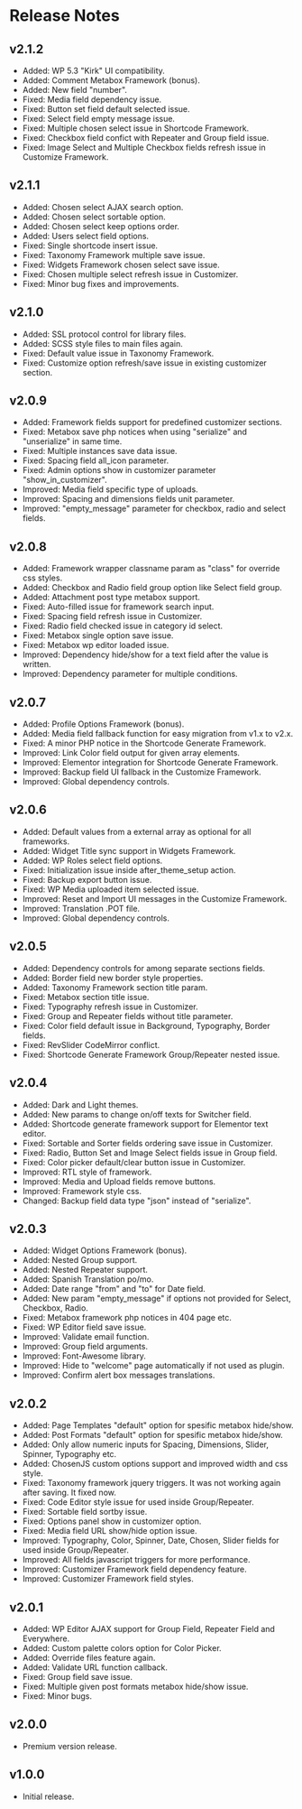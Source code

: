 # Release Notes

## v2.1.2
- Added: WP 5.3 "Kirk" UI compatibility.
- Added: Comment Metabox Framework (bonus).
- Added: New field "number".
- Fixed: Media field dependency issue.
- Fixed: Button set field default selected issue.
- Fixed: Select field empty message issue.
- Fixed: Multiple chosen select issue in Shortcode Framework.
- Fixed: Checkbox field confict with Repeater and Group field issue.
- Fixed: Image Select and Multiple Checkbox fields refresh issue in Customize Framework.

## v2.1.1
- Added: Chosen select AJAX search option.
- Added: Chosen select sortable option.
- Added: Chosen select keep options order.
- Added: Users select field options.
- Fixed: Single shortcode insert issue.
- Fixed: Taxonomy Framework multiple save issue.
- Fixed: Widgets Framework chosen select save issue.
- Fixed: Chosen multiple select refresh issue in Customizer.
- Fixed: Minor bug fixes and improvements.

## v2.1.0
- Added: SSL protocol control for library files.
- Added: SCSS style files to main files again.
- Fixed: Default value issue in Taxonomy Framework.
- Fixed: Customize option refresh/save issue in existing customizer section.

## v2.0.9
- Added: Framework fields support for predefined customizer sections.
- Fixed: Metabox save php notices when using "serialize" and "unserialize" in same time.
- Fixed: Multiple instances save data issue.
- Fixed: Spacing field all_icon parameter.
- Fixed: Admin options show in customizer parameter "show_in_customizer".
- Improved: Media field specific type of uploads.
- Improved: Spacing and dimensions fields unit parameter.
- Improved: "empty_message" parameter for checkbox, radio and select fields.

## v2.0.8
- Added: Framework wrapper classname param as "class" for override css styles.
- Added: Checkbox and Radio field group option like Select field group.
- Added: Attachment post type metabox support.
- Fixed: Auto-filled issue for framework search input.
- Fixed: Spacing field refresh issue in Customizer.
- Fixed: Radio field checked issue in category id select.
- Fixed: Metabox single option save issue.
- Fixed: Metabox wp editor loaded issue.
- Improved: Dependency hide/show for a text field after the value is written.
- Improved: Dependency parameter for multiple conditions.

## v2.0.7
- Added: Profile Options Framework (bonus).
- Added: Media field fallback function for easy migration from v1.x to v2.x.
- Fixed: A minor PHP notice in the Shortcode Generate Framework.
- Improved: Link Color field output for given array elements.
- Improved: Elementor integration for Shortcode Generate Framework.
- Improved: Backup field UI fallback in the Customize Framework.
- Improved: Global dependency controls.

## v2.0.6
- Added: Default values from a external array as optional for all frameworks.
- Added: Widget Title sync support in Widgets Framework.
- Added: WP Roles select field options.
- Fixed: Initialization issue inside after_theme_setup action.
- Fixed: Backup export button issue.
- Fixed: WP Media uploaded item selected issue.
- Improved: Reset and Import UI messages in the Customize Framework.
- Improved: Translation .POT file.
- Improved: Global dependency controls.

## v2.0.5
- Added: Dependency controls for among separate sections fields.
- Added: Border field new border style properties.
- Added: Taxonomy Framework section title param.
- Fixed: Metabox section title issue.
- Fixed: Typography refresh issue in Customizer.
- Fixed: Group and Repeater fields without title parameter.
- Fixed: Color field default issue in Background, Typography, Border fields.
- Fixed: RevSlider CodeMirror conflict.
- Fixed: Shortcode Generate Framework Group/Repeater nested issue.

## v2.0.4
- Added: Dark and Light themes.
- Added: New params to change on/off texts for Switcher field.
- Added: Shortcode generate framework support for Elementor text editor.
- Fixed: Sortable and Sorter fields ordering save issue in Customizer.
- Fixed: Radio, Button Set and Image Select fields issue in Group field.
- Fixed: Color picker default/clear button issue in Customizer.
- Improved: RTL style of framework.
- Improved: Media and Upload fields remove buttons.
- Improved: Framework style css.
- Changed: Backup field data type "json" instead of "serialize".

## v2.0.3
- Added: Widget Options Framework (bonus).
- Added: Nested Group support.
- Added: Nested Repeater support.
- Added: Spanish Translation po/mo.
- Added: Date range "from" and "to" for Date field.
- Added: New param "empty_message" if options not provided for Select, Checkbox, Radio.
- Fixed: Metabox framework php notices in 404 page etc.
- Fixed: WP Editor field save issue.
- Improved: Validate email function.
- Improved: Group field arguments.
- Improved: Font-Awesome library.
- Improved: Hide to "welcome" page automatically if not used as plugin.
- Improved: Confirm alert box messages translations.

## v2.0.2
- Added: Page Templates "default" option for spesific metabox hide/show.
- Added: Post Formats "default" option for spesific metabox hide/show.
- Added: Only allow numeric inputs for Spacing, Dimensions, Slider, Spinner, Typography etc.
- Added: ChosenJS custom options support and improved width and css style.
- Fixed: Taxonomy framework jquery triggers. It was not working again after saving. It fixed now.
- Fixed: Code Editor style issue for used inside Group/Repeater.
- Fixed: Sortable field sortby issue.
- Fixed: Options panel show in customizer option.
- Fixed: Media field URL show/hide option issue.
- Improved: Typography, Color, Spinner, Date, Chosen, Slider fields for used inside Group/Repeater.
- Improved: All fields javascript triggers for more performance.
- Improved: Customizer Framework field dependency feature.
- Improved: Customizer Framework field styles.

## v2.0.1
- Added: WP Editor AJAX support for Group Field, Repeater Field and Everywhere.
- Added: Custom palette colors option for Color Picker.
- Added: Override files feature again.
- Added: Validate URL function callback.
- Fixed: Group field save issue.
- Fixed: Multiple given post formats metabox hide/show issue.
- Fixed: Minor bugs.

## v2.0.0
- Premium version release.

## v1.0.0
- Initial release.
